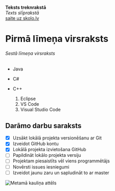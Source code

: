 **Teksts treknrakstā**<br>
*Texts slīprakstā*<br>
[saite uz skolo.lv](https:/skolo.lv)<br>

# Pirmā līmeņa virsraksts
###### Sestā līmeņa virsraksts

* Java
* C#
* C++

  1. Eclipse
  2. VS Code
  3. Visual Studio Code

 ## Darāmo darbu saraksts
 - [x] Uzsākt lokālā projekta versionēšanu ar Git
 - [x] Izveidot GitHub kontu
 - [x] Lokālā projekta izvietošana GitHub
 - [ ] Papildināt lokālo projekta versiju
 - [ ] Projektam piesaistīts vēl viens programmētājs
 - [ ] Novērsti issues iesniegumi
 - [ ] Izveidot jaunu zaru un sapludināt to ar master

![Metamā kauliņa attēls](https://www.shutterstock.com/image-illustration/green-dices-isolated-on-white-260nw-326075681.jpg)
